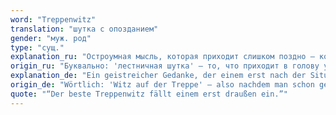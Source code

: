 ```yaml
---
word: "Treppenwitz"
translation: "шутка с опозданием"
gender: "муж. род"
type: "сущ."
explanation_ru: "Остроумная мысль, которая приходит слишком поздно – когда момент уже упущен."
origin_ru: "Буквально: 'лестничная шутка' – то, что приходит в голову уже после ухода."
explanation_de: "Ein geistreicher Gedanke, der einem erst nach der Situation einfällt – zu spät."
origin_de: "Wörtlich: 'Witz auf der Treppe' – also nachdem man schon gegangen ist."
quote: "“Der beste Treppenwitz fällt einem erst draußen ein.”"
---
```

